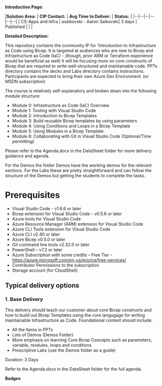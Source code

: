 **Introduction Page:**

|**Solution Area:** | **CIP Contact:** | **Avg Time to Deliver:** | **Status:**  |
|--|--|--|--|--|--|
| CS-Apps and Infra | asaikovski - Aaron Saikovski| 3 days | Published |  |  |

**Detailed Description:**

This repository contains the community IP for 'Introduction to Infrastructure as Code using Bicep.
It is targeted at audiences who are new to Bicep and Infrastructure as Code (IaC)  - (though, prior ARM or Terraform experience would be beneficial as well)
It will be focusing more on core constructs of Bicep that are required to write well-structured and maintainable code.
PPTs directory contains the decks and Labs directory contains instructions. Participants are expected to bring their own Azure Dev Environment. (or MSDN subscription)

The course is relatively self-explanatory and broken down into the following module structure:

* Module 0: Infrastructure as Code (IaC) Overview
* Module 1: Tooling with Visual Studio Code
* Module 2: Introduction to Bicep Templates
* Module 3: Build reusable Bicep templates by using parameters
* Module 4: Using Conditions and Loops in a Bicep Template
* Module 5: Using Modules in a Bicep Template
* Module 6: Collaborating with Git in Visual Studio Code (Optional/Time permitting)
  
Please refer to the Agenda.docx in the DataSheet folder for more delivery guidance and agenda.

For the Demos the folder Demos have the working demos for the relevant sections. For the Labs these are pretty straightforward and can follow the structure of the Demos but getting the students to complete the tasks.

# Prerequisites

* Visual Studio Code - v1.6.6 or later
* Bicep extension for Visual Studio Code - v0.5.6 or later
* Azure tools for Visual Studio Code
* Azure Resource Manager (ARM) extension for Visual Studio Code
* Azure CLI Tools extension for Visual Studio Code
* Azure CLI v2.40 or later
* Azure Bicep v0.5.0 or later
* Git command line tools v2.32.0 or later
* PowerShell – v7.2 or later
* Azure Subscription with some credits – Free Tier - https://azure.microsoft.com/en-us/pricing/free-services/
* Contributor Permissions to the subscription
* Storage account (for CloudShell)

## Typical delivery options

### 1. Base Delivery

This delivery should teach our customer about core Bicep constructs and how to build out Bicep Templates using the core langugage for writing maintainable Infrastructure as Code. Foundational content should include:

* All the Items in PPTs
* Lots of Demos (Demos Folder)
* More emphasis on learning Core Bicep Concepts such as parameters, variable, modules, loops and conditions
* Prescriptive Labs (use the Demos folder as a guide)

Duration: 3 Days

Refer to the Agenda.docx in the DataSheet folder for the full agenda.

**Badges**
